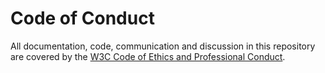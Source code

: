 # Code of Conduct

All documentation, code, communication and discussion in this repository are covered by the [W3C Code of Ethics and Professional Conduct](https://www.w3.org/Consortium/cepc/).
